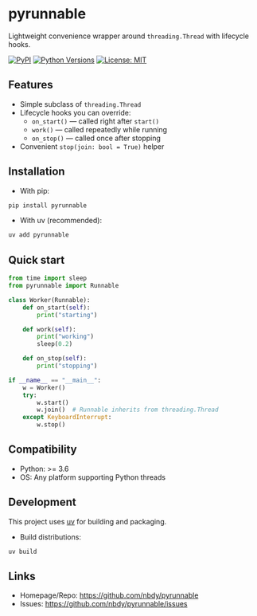 # pyrunnable

Lightweight convenience wrapper around `threading.Thread` with lifecycle hooks.

[![PyPI](https://img.shields.io/pypi/v/pyrunnable.svg)](https://pypi.org/project/pyrunnable/)
[![Python Versions](https://img.shields.io/pypi/pyversions/pyrunnable.svg)](https://pypi.org/project/pyrunnable/)
[![License: MIT](https://img.shields.io/pypi/l/pyrunnable.svg)](./LICENSE)

## Features

- Simple subclass of `threading.Thread`
- Lifecycle hooks you can override:
  - `on_start()` — called right after `start()`
  - `work()` — called repeatedly while running
  - `on_stop()` — called once after stopping
- Convenient `stop(join: bool = True)` helper

## Installation

- With pip:

```bash
pip install pyrunnable
```

- With uv (recommended):

```bash
uv add pyrunnable
```

## Quick start

```python
from time import sleep
from pyrunnable import Runnable

class Worker(Runnable):
    def on_start(self):
        print("starting")

    def work(self):
        print("working")
        sleep(0.2)

    def on_stop(self):
        print("stopping")

if __name__ == "__main__":
    w = Worker()
    try:
        w.start()
        w.join()  # Runnable inherits from threading.Thread
    except KeyboardInterrupt:
        w.stop()
```

## Compatibility

- Python: >= 3.6
- OS: Any platform supporting Python threads

## Development

This project uses [uv](https://github.com/astral-sh/uv) for building and packaging.

- Build distributions:

```bash
uv build
```

## Links

- Homepage/Repo: https://github.com/nbdy/pyrunnable
- Issues: https://github.com/nbdy/pyrunnable/issues
